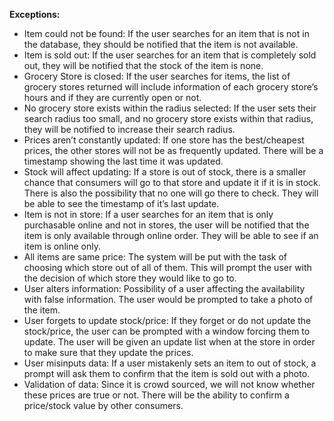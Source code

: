 **Exceptions:**
- Item could not be found: If the user searches for an item that is not in the database, they should be notified that the item is not available.
- Item is sold out: If the user searches for an item that is completely sold out, they will be notified that the stock of the item is none.
- Grocery Store is closed: If the user searches for items, the list of grocery stores returned will include information of each grocery store’s hours and if they are currently open or not.
- No grocery store exists within the radius selected: If the user sets their search radius too small, and no grocery store exists within that radius, they will be notified to increase their search radius.
- Prices aren’t constantly updated: If one store has the best/cheapest prices, the other stores will not be as frequently updated. There will be a timestamp showing the last time it was updated.
- Stock will affect updating: If a store is out of stock, there is a smaller chance that consumers will go to that store and update it if it is in stock. There is also the possibility that no one will go there to check. They will be able to see the timestamp of it’s last update.
- Item is not in store: If a user searches for an item that is only purchasable online and not in stores, the user will be notified that the item is only available through online order. They will be able to see if an item is online only.
- All items are same price: The system will be put with the task of choosing which store out of all of them. This will prompt the user with the decision of which store they would like to go to.
- User alters information: Possibility of a user affecting the availability with false information. The user would be prompted to take a photo of the item.
- User forgets to update stock/price: If they forget or do not update the stock/price, the user can be prompted with a window forcing them to update. The user will be given an update list when at the store in order to make sure that they update the prices.
- User misinputs data: If a user mistakenly sets an item to out of stock, a prompt will ask them to confirm that the item is sold out with a photo.
- Validation of data: Since it is crowd sourced, we will not know whether these prices are true or not. There will be the ability to confirm a price/stock value by other consumers.
